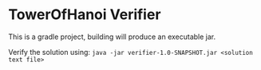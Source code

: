 # TowerOfHanoi Verifier
This is a gradle project, building will produce an executable jar.

Verify the solution using:
`java -jar verifier-1.0-SNAPSHOT.jar <solution text file>` 